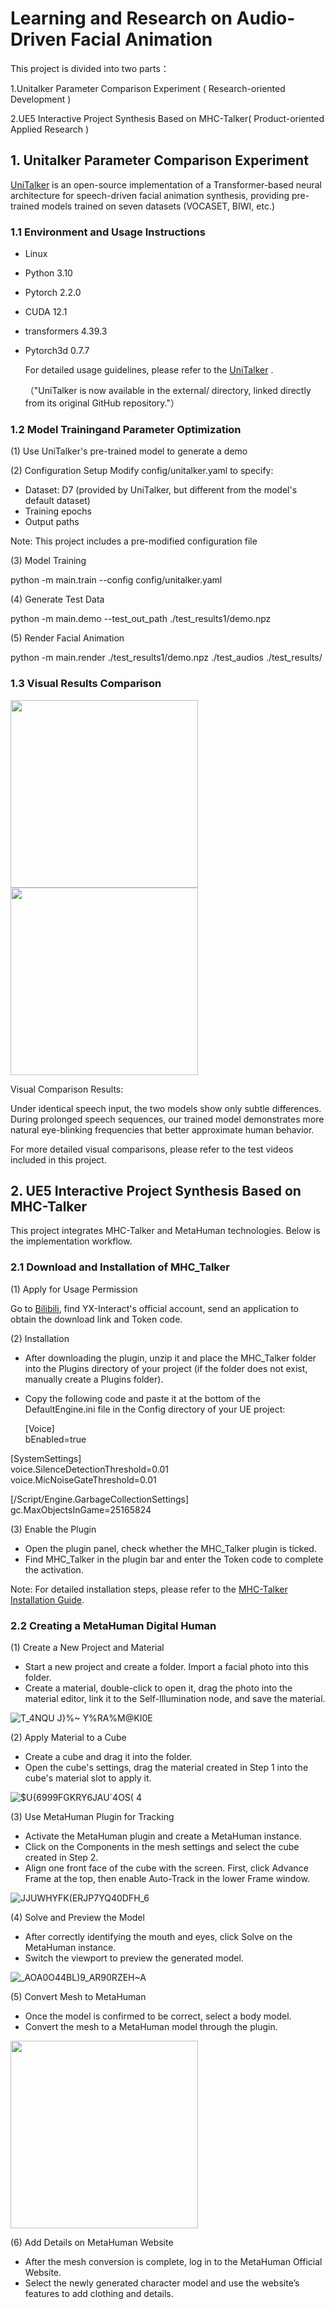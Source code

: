 # Learning and Research on Audio-Driven Facial Animation

This project is divided into two parts：

1.Unitalker Parameter Comparison Experiment ( Research-oriented Development )

2.UE5 Interactive Project Synthesis Based on MHC-Talker( Product-oriented Applied Research )

## 1. Unitalker Parameter Comparison Experiment

[UniTalker](https://github.com/X-niper/UniTalker) is an open-source implementation of a Transformer-based neural architecture for speech-driven facial animation synthesis, providing pre-trained models trained on seven datasets (VOCASET, BIWI, etc.)

### 1.1 Environment and Usage Instructions​

- Linux
- Python 3.10
- Pytorch 2.2.0
- CUDA 12.1
- transformers 4.39.3
- Pytorch3d 0.7.7

  For detailed usage guidelines, please refer to the [UniTalker](https://github.com/X-niper/UniTalker) .

  （"UniTalker is now available in the external/ directory, linked directly from its original GitHub repository."）

### 1.2 Model Training​ and Parameter Optimization

   (1) Use UniTalker's pre-trained model to generate a demo

   (2) Configuration Setup​​
 Modify config/unitalker.yaml to specify:
- Dataset: D7 (provided by UniTalker, but different from the model's default dataset)
- Training epochs
- Output paths
  
Note: This project includes a pre-modified configuration file

   (3) Model Training

   python -m main.train --config config/unitalker.yaml

   (4) ​​Generate Test Data

   python -m main.demo --test_out_path ./test_results1/demo.npz

   (5) Render Facial Animation

   python -m main.render ./test_results1/demo.npz ./test_audios ./test_results/

### 1.3 ​​Visual Results Comparison​


<!-- 固定宽度（高度自适应） -->
<img src="https://github.com/user-attachments/assets/1fdb86bd-1249-4bc2-9d89-2f3907ca9641" width="300px">

<!--  固定宽度（高度自适应 -->
<img src="https://github.com/user-attachments/assets/19f9ebca-fccf-4bc5-89ef-a10bd51e9af3" width="300px">


​​Visual Comparison Results:​​

Under identical speech input, the two models show only subtle differences. During prolonged speech sequences, ​​our trained model demonstrates more natural eye-blinking frequencies​​ that better approximate human behavior.

For more detailed visual comparisons, please refer to the test videos included in this project.


## 2. UE5 Interactive Project Synthesis Based on MHC-Talker

This project integrates MHC-Talker and MetaHuman technologies. Below is the implementation workflow.

### 2.1 ​Download and Installation of MHC_Talker

(1) Apply for Usage Permission

Go to [Bilibili](https://space.bilibili.com/XXXXXX), find YX-Interact's official account, send an application to obtain the download link and Token code.

(2) Installation

- After downloading the plugin, unzip it and place the MHC_Talker folder into the Plugins directory of your project (if the folder does not exist, manually create a Plugins folder).
- Copy the following code and paste it at the bottom of the DefaultEngine.ini file in the Config directory of your UE project:

  [Voice]  
bEnabled=true  

[SystemSettings]  
voice.SilenceDetectionThreshold=0.01  
voice.MicNoiseGateThreshold=0.01  

[/Script/Engine.GarbageCollectionSettings]  
gc.MaxObjectsInGame=25165824  

(3) Enable the Plugin

- Open the plugin panel, check whether the MHC_Talker plugin is ticked.
- Find MHC_Talker in the plugin bar and enter the Token code to complete the activation.

Note: For detailed installation steps, please refer to the [MHC-Talker Installation Guide](https://yx-interact.yuque.com/org-wiki-yx-interact-pfv67o/mhc/tv9zrfpl16nzk61v).

### 2.2 Creating a MetaHuman Digital Human

(1) Create a New Project and Material

- Start a new project and create a folder. Import a facial photo into this folder.
- Create a material, double-click to open it, drag the photo into the material editor, link it to the Self-Illumination node, and save the material.

![T_4NQU J}%~ Y%RA%M@KI0E](https://github.com/user-attachments/assets/5e5e8997-f51c-4598-9c58-efcc18b6182f)

(2) Apply Material to a Cube

- Create a cube and drag it into the folder.
- Open the cube's settings, drag the material created in Step 1 into the cube's material slot to apply it.

![$U{6999FGKRY6JAU`4OS( 4](https://github.com/user-attachments/assets/991b9da3-63ec-4b2e-9ba1-a997c5cbe8fb)

(3) Use MetaHuman Plugin for Tracking

- Activate the MetaHuman plugin and create a MetaHuman instance.
- Click on the Components in the mesh settings and select the cube created in Step 2.
- Align one front face of the cube with the screen. First, click Advance Frame at the top, then enable Auto-Track in the lower Frame window.

![JJUWHYFK(ERJP7YQ40DFH_6](https://github.com/user-attachments/assets/1d9c3b11-5fac-4227-a4fd-463e29cc9b5f)

(4) Solve and Preview the Model

- After correctly identifying the mouth and eyes, click Solve on the MetaHuman instance.
- Switch the viewport to preview the generated model.

![_AOA0O44BL)9_AR90RZEH~A](https://github.com/user-attachments/assets/519b6660-3fcb-4e8a-bbf0-ce56c716bd81)

(5) Convert Mesh to MetaHuman

- Once the model is confirmed to be correct, select a body model.
- Convert the mesh to a MetaHuman model through the plugin.

<img src="https://github.com/user-attachments/assets/7b8bf52f-5cb1-4bef-969d-098342102632" width="300px">

(6) Add Details on MetaHuman Website

- After the mesh conversion is complete, log in to the MetaHuman Official Website.
- Select the newly generated character model and use the website’s features to add clothing and details.




























